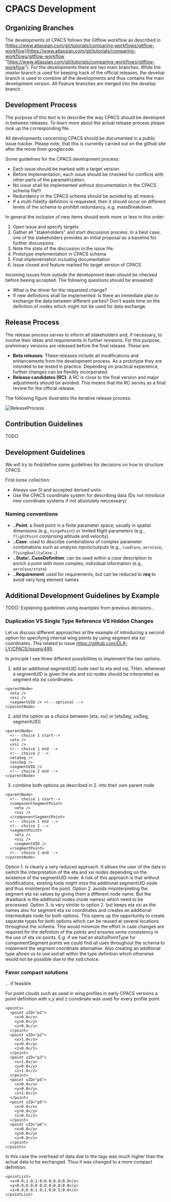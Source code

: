 # CPACS Development

## Organizing Branches
The developments of CPACS follows the Gitflow workflow as described in [https://www.atlassian.com/git/tutorials/comparing-workflows/gitflow-workflow](https://www.atlassian.com/git/tutorials/comparing-workflows/gitflow-workflow "https://www.atlassian.com/git/tutorials/comparing-workflows/gitflow-workflow"). For the developments there are two main branches. While the *master* branch is used for keeping track of the official releases, the *develop* branch is used to combine all the developments and thus contains the main development version. All Feature branches are merged into the *develop* branch.

## Development Process

The purpose of this text is to describe the way CPACS should be developed in between releases. To learn more about the actual release process please look up the corresponding file. 

All developments concerning CPACS should be documented in a public issue tracker. Please note, that this is currently carried out on the github site after the move from googlecode.

Some guidelines for the CPACS development process: 

- Each issue should be marked with a target version. 
- Before implementation, each issue should be checked for conflicts with other parts of the parametrization. 
- No issue shall be implemented without documentation in the CPACS schema file!!!
- Redundancy in the CPACS schema should be avoided by all means. 
- If a multi-fidelity definition is requested, then it should occur on different levels of the schema to prohibit redundancy, e.g. massBreakdown. 


In general the inclusion of new items should work more or less in this order: 

1. Open issue and specify targets
2. Gather all "stakeholders" and start discussion process. In a best case, one of the stakeholders provides an initial proposal as a baseline for further discussions. 
3. Note the state of the discussion in the issue file. 
4. Prototype implementation in CPACS schema
5. Final implementation including documentation
6. Issue closed and feature marked for target version of CPACS


Incoming issues from outside the development team should be checked before beeing accepted.
The following questions should be answered:

- What is the driver for the requested change?
- If new definitions shall be implemented: Is there an immediate plan to exchange the data between different parties? Don't waste time on the definition of nodes which might not be used for data exchange.

## Release Process

The release process serves to inform all stakeholders and, if necessary, to involve their ideas and requirements in further revisions. For this purpose, preliminary versions are released before the final release. These are:

- **Beta releases**: These releases include all modifications and enhancements from the development process. As a prototype they are intended to be tested in practice. Depending on practical experience, further changes can be flexibly incorporated. 
- **Release candidates (RC)**: A RC is close to the final version and major adjustments should be avoided. This means that the RC serves as a final review for the official release.   

The following figure illustrates the iterative release process:

![ReleaseProcess](./images/releaseProcess.png)


## Contribution Guidelines
TODO


## Development Guidelines
We will try to find/define some guidelines for decisions on how to structure CPACS.

First loose collection:

- Always use SI and accepted derived units
- Use the CPACS coordinate system for describing data (Do not introduce new coordinate systems if not absolutely neccessary)

### Naming conventions

- **..Point**: a fixed point in a finite parameter space; usually in spatial dimensions (e.g., `hingePoint`) or limited flight parameters (e.g., `flightPoint` comprising altitude and velocity). 
- **..Case**: used to describe combinations of complex parameter combinations such as analysis inputs/outputs (e.g., `loadCase`, `aeroCase`, `flyingQualityCase`...)
- **..State**/**..CaseDefinition**: can be used within a *case* description to enrich a *point* with more complex, individual information (e.g., `aeroCase/state`)
- **..Requirement**: used for requirements, but can be reduced to **req** to avoid very long element names


## Additional Development Guidelines by Example
TODO: Explaining guidelines using examples from previous decisions...

### Duplication VS Single Type Reference VS Hidden Changes
Let us discuss different approaches at the example of introducing a second option for specifying internal wing points by using segment eta xsi coordinates.
This related to issue https://github.com/DLR-LY/CPACS/issues/495.

In principle I see three different possibilities to implement the two options.

1. add an additional segmentUID node next to eta and xsi. THen, whenever a segmentUID is given the eta and xsi nodes should be interpreted as segment eta xsi coordinates.
  ```
  <parentNode>
    <eta />
    <xsi />
    <segmentUID /> <!-- optional -->
  </parentNode>
```
2. add the option as a choice between [eta, xsi] or [etaSeg, xsiSeg, segmentUID]
  ```
  <parentNode>
    <!-- choice 1 start-->
    <eta />
    <xsi />
    <!-- choice 1 end -->
    <!-- choice 2 -->
    <etaSeg />
    <xsiSeg />
    <segmentUID />
    <!-- choice 2 end -->
  </parentNode>
```
3. combine both options as described in 2. into their own parent node
  ```
  <parentNode>
    <!-- choice 1 start-->
    <componentSegmentPoint>
      <eta />
      <xsi />
    </componentSegmentPoint>
    <!-- choice 1 end -->
    <!-- choice 2 -->
    <segmentPoint>
      <eta />
      <xsi />
      <segmentUID />
    </segmentPoint>
    <!-- choice 2 end -->
  </parentNode>
```

Option 1. is clearly a very reduced approach. It allows the user of the data to switch the interpretation of the eta and xsi nodes depending on the existence of the segmentUID node. A risk of this approach is that without modifications, existing tools might miss the additional segmentUID node and thus misinterpret the point.
Option 2. avoids misinterpreting the segment eta xsi values by giving them a different node name. But the drawback is the additional nodes (node names) which need to be processed.
Option 3. is very similar to option 2. but keeps eta xsi as the names also for segment eta xsi coordinates and creates an additional intermediate node for both options. This opens up the opportunity to create separate types for both options which can be reused at several locations throughout the schema. This would minimize the effort in case changes are required for the definition of the points and ensures some consistency in the use of eta xsi points. E.g. if we had an etaXsiPointType for componentSegment points we could find all uses throughout the schema to implement the segment coordinate alternative. Also creating an additional type allows us to use xsd:all within the type definition which otherwise would not be possible due to the xsd:choice.


### Favor compact solutions
... if feasible

For point clouds such as used in wing profiles in early CPACS versions a point definition with x,y and z coordinate was used for every profile point.

```
<points>
  <point uID="p1">
    <x>0.0</x>
    <y>0.0</y>
    <z>0.0</z>
  </point>
  <point uID="p2">
    <x>1.0</x>
    <y>0.0</y>
    <z>0.0</z>
  </point>
  <point uID="p3">
    <x>1.0</x>
    <y>0.0</y>
    <z>1.0</z>
  </point>
  <point uID="p4">
    <x>0.0</x>
    <y>0.0</y>
    <z>1.0</z>
  </point>
  <point uID="p5">
    <x>0.0</x>
    <y>0.0</y>
    <z>0.5</z>
  </point>
  <point uID="p6">
    <x>0.0</x>
    <y>0.0</y>
    <z>0.0</z>
  </point>
</points>
```

In this case the overhead of data due to the tags was much higher than the actual data to be exchanged. Thus it was changed to a more compact definition:

```
<pointList>
  <x>0.0;1.0;1.0;0.0;0.0;0.0</x>
  <y>0.0;0.0;0.0;0.0;0.0;0.0</y>
  <z>0.0;0.0;1.0;1.0;0.5;0.0</z>
</pointList>
```
